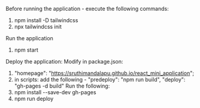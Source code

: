 Before running the application - execute the following commands:
1. npm install -D tailwindcss
2. npx tailwindcss init

Run the application
1. npm start

Deploy the application:
Modify in package.json: 
1. "homepage": "https://sruthimandalapu.github.io/react_mini_application"; 
2. in scripts: add the following - "predeploy": "npm run build", "deploy": "gh-pages -d build"
Run the following:
1. npm install --save-dev gh-pages
2. npm run deploy

